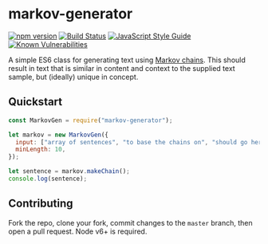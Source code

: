 # markov-generator

[![npm version](https://badge.fury.io/js/markov-generator.png)](https://badge.fury.io/js/markov-generator) [![Build Status](https://travis-ci.org/maximumdata/markov-generator.svg?branch=master)](https://travis-ci.org/maximumdata/markov-generator) [![JavaScript Style Guide](https://img.shields.io/badge/code%20style-standard-brightgreen.svg)](http://standardjs.com/) [![Known Vulnerabilities](https://snyk.io/test/github/maximumdata/markov-generator/badge.svg)](https://snyk.io/test/github/maximumdata/markov-generator)

A simple ES6 class for generating text using [Markov chains](https://en.wikipedia.org/wiki/Markov_chain). This should result in text that is similar in content and context to the supplied text sample, but (ideally) unique in concept.

## Quickstart

```javascript
const MarkovGen = require("markov-generator");

let markov = new MarkovGen({
  input: ["array of sentences", "to base the chains on", "should go here"],
  minLength: 10,
});

let sentence = markov.makeChain();
console.log(sentence);
```

## Contributing

Fork the repo, clone your fork, commit changes to the `master` branch, then open a pull request. Node v6+ is required.
